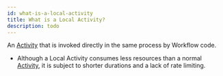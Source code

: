 ```yaml
---
id: what-is-a-local-activity
title: What is a Local Activity?
description: todo
---
```


An [Activity](#activity) that is invoked directly in the same process by Workflow code.

- Although a Local Activity consumes less resources than a normal [Activity](#activity), it is subject to shorter durations and a lack of rate limiting.
